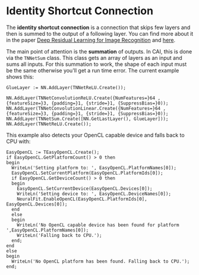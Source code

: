 # Identity Shortcut Connection
The **identity shortcut connection** is a connection that skips few layers and then is summed to the output of a following 
layer. You can find more about it in the paper [Deep Residual Learning for Image Recognition](https://arxiv.org/abs/1512.03385)
and [here](https://towardsdatascience.com/an-overview-of-resnet-and-its-variants-5281e2f56035).

The main point of attention is the **summation** of outputs. In CAI, this is done via the `TNNetSum` class. This class gets an array
of layers as an input and sums all inputs. For this summation to work, the shape of each input must be the same otherwise you'll
get a run time error. The current example shows this:
```
GlueLayer := NN.AddLayer(TNNetReLU.Create());

NN.AddLayer(TNNetConvolutionReLU.Create({NumFeatures=}64 ,{featureSize=}3, {padding=}1, {stride=}1, {SuppressBias=}0));
NN.AddLayer(TNNetConvolutionLinear.Create({NumFeatures=}64 ,{featureSize=}3, {padding=}1, {stride=}1, {SuppressBias=}0));
NN.AddLayer(TNNetSum.Create([NN.GetLastLayer(), GlueLayer]));
NN.AddLayer(TNNetReLU.Create());
```

This example also detects your OpenCL capable device and falls back to CPU with:
```
EasyOpenCL := TEasyOpenCL.Create();
if EasyOpenCL.GetPlatformCount() > 0 then
begin
  WriteLn('Setting platform to: ', EasyOpenCL.PlatformNames[0]);
  EasyOpenCL.SetCurrentPlatform(EasyOpenCL.PlatformIds[0]);
  if EasyOpenCL.GetDeviceCount() > 0 then
  begin
    EasyOpenCL.SetCurrentDevice(EasyOpenCL.Devices[0]);
    WriteLn('Setting device to: ', EasyOpenCL.DeviceNames[0]);
    NeuralFit.EnableOpenCL(EasyOpenCL.PlatformIds[0], EasyOpenCL.Devices[0]);
  end
  else
  begin
    WriteLn('No OpenCL capable device has been found for platform ',EasyOpenCL.PlatformNames[0]);
    WriteLn('Falling back to CPU.');
  end;
end
else
begin
  WriteLn('No OpenCL platform has been found. Falling back to CPU.');
end;
```
